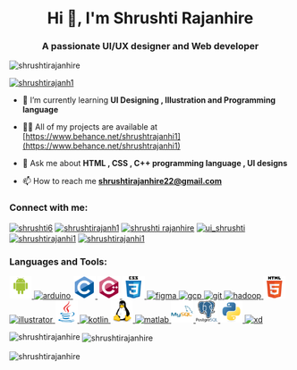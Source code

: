 <h1 align="center">Hi 👋, I'm Shrushti Rajanhire</h1>
<h3 align="center">A passionate UI/UX designer and Web developer</h3>

<p align="left"> <img src="https://komarev.com/ghpvc/?username=shrushtirajanhire&label=Profile%20views&color=8134df&style=flat" alt="shrushtirajanhire" /> </p>

<p align="left"> <a href="https://twitter.com/shrushtirajanh1" target="blank"><img src="https://img.shields.io/twitter/follow/shrushtirajanh1?logo=twitter&style=for-the-badge" alt="shrushtirajanh1" /></a> </p>

- 🌱 I’m currently learning **UI Designing , Illustration and Programming language**

- 👨‍💻 All of my projects are available at [https://www.behance.net/shrushtrajanhi1](https://www.behance.net/shrushtrajanhi1)

- 💬 Ask me about **HTML , CSS , C++ programming language , UI designs**

- 📫 How to reach me **shrushtirajanhire22@gmail.com**

<h3 align="left">Connect with me:</h3>
<p align="left">
<a href="https://codepen.io/shrushti6" target="blank"><img align="center" src="https://raw.githubusercontent.com/rahuldkjain/github-profile-readme-generator/master/src/images/icons/Social/codepen.svg" alt="shrushti6" height="30" width="40" /></a>
<a href="https://twitter.com/shrushtirajanh1" target="blank"><img align="center" src="https://raw.githubusercontent.com/rahuldkjain/github-profile-readme-generator/master/src/images/icons/Social/twitter.svg" alt="shrushtirajanh1" height="30" width="40" /></a>
<a href="https://linkedin.com/in/shrushti rajanhire" target="blank"><img align="center" src="https://raw.githubusercontent.com/rahuldkjain/github-profile-readme-generator/master/src/images/icons/Social/linked-in-alt.svg" alt="shrushti rajanhire" height="30" width="40" /></a>
<a href="https://instagram.com/ui_shrushti" target="blank"><img align="center" src="https://raw.githubusercontent.com/rahuldkjain/github-profile-readme-generator/master/src/images/icons/Social/instagram.svg" alt="ui_shrushti" height="30" width="40" /></a>
<a href="https://www.behance.net/shrushtirajanhi1" target="blank"><img align="center" src="https://raw.githubusercontent.com/rahuldkjain/github-profile-readme-generator/master/src/images/icons/Social/behance.svg" alt="shrushtirajanhi1" height="30" width="40" /></a>
<a href="https://www.hackerrank.com/shrushtirajanhi1" target="blank"><img align="center" src="https://raw.githubusercontent.com/rahuldkjain/github-profile-readme-generator/master/src/images/icons/Social/hackerrank.svg" alt="shrushtirajanhi1" height="30" width="40" /></a>
</p>

<h3 align="left">Languages and Tools:</h3>
<p align="left"> <a href="https://developer.android.com" target="_blank"> <img src="https://raw.githubusercontent.com/devicons/devicon/master/icons/android/android-original-wordmark.svg" alt="android" width="40" height="40"/> </a> <a href="https://www.arduino.cc/" target="_blank"> <img src="https://cdn.worldvectorlogo.com/logos/arduino-1.svg" alt="arduino" width="40" height="40"/> </a> <a href="https://www.cprogramming.com/" target="_blank"> <img src="https://raw.githubusercontent.com/devicons/devicon/master/icons/c/c-original.svg" alt="c" width="40" height="40"/> </a> <a href="https://www.w3schools.com/cpp/" target="_blank"> <img src="https://raw.githubusercontent.com/devicons/devicon/master/icons/cplusplus/cplusplus-original.svg" alt="cplusplus" width="40" height="40"/> </a> <a href="https://www.w3schools.com/css/" target="_blank"> <img src="https://raw.githubusercontent.com/devicons/devicon/master/icons/css3/css3-original-wordmark.svg" alt="css3" width="40" height="40"/> </a> <a href="https://www.figma.com/" target="_blank"> <img src="https://www.vectorlogo.zone/logos/figma/figma-icon.svg" alt="figma" width="40" height="40"/> </a> <a href="https://cloud.google.com" target="_blank"> <img src="https://www.vectorlogo.zone/logos/google_cloud/google_cloud-icon.svg" alt="gcp" width="40" height="40"/> </a> <a href="https://git-scm.com/" target="_blank"> <img src="https://www.vectorlogo.zone/logos/git-scm/git-scm-icon.svg" alt="git" width="40" height="40"/> </a> <a href="https://hadoop.apache.org/" target="_blank"> <img src="https://www.vectorlogo.zone/logos/apache_hadoop/apache_hadoop-icon.svg" alt="hadoop" width="40" height="40"/> </a> <a href="https://www.w3.org/html/" target="_blank"> <img src="https://raw.githubusercontent.com/devicons/devicon/master/icons/html5/html5-original-wordmark.svg" alt="html5" width="40" height="40"/> </a> <a href="https://www.adobe.com/in/products/illustrator.html" target="_blank"> <img src="https://www.vectorlogo.zone/logos/adobe_illustrator/adobe_illustrator-icon.svg" alt="illustrator" width="40" height="40"/> </a> <a href="https://www.java.com" target="_blank"> <img src="https://raw.githubusercontent.com/devicons/devicon/master/icons/java/java-original.svg" alt="java" width="40" height="40"/> </a> <a href="https://kotlinlang.org" target="_blank"> <img src="https://www.vectorlogo.zone/logos/kotlinlang/kotlinlang-icon.svg" alt="kotlin" width="40" height="40"/> </a> <a href="https://www.linux.org/" target="_blank"> <img src="https://raw.githubusercontent.com/devicons/devicon/master/icons/linux/linux-original.svg" alt="linux" width="40" height="40"/> </a> <a href="https://www.mathworks.com/" target="_blank"> <img src="https://upload.wikimedia.org/wikipedia/commons/2/21/Matlab_Logo.png" alt="matlab" width="40" height="40"/> </a> <a href="https://www.mysql.com/" target="_blank"> <img src="https://raw.githubusercontent.com/devicons/devicon/master/icons/mysql/mysql-original-wordmark.svg" alt="mysql" width="40" height="40"/> </a> <a href="https://www.postgresql.org" target="_blank"> <img src="https://raw.githubusercontent.com/devicons/devicon/master/icons/postgresql/postgresql-original-wordmark.svg" alt="postgresql" width="40" height="40"/> </a> <a href="https://www.python.org" target="_blank"> <img src="https://raw.githubusercontent.com/devicons/devicon/master/icons/python/python-original.svg" alt="python" width="40" height="40"/> </a> <a href="https://www.adobe.com/products/xd.html" target="_blank"> <img src="https://cdn.worldvectorlogo.com/logos/adobe-xd.svg" alt="xd" width="40" height="40"/> </a> </p>

<p><img align="left" src="https://github-readme-stats.vercel.app/api/top-langs?username=shrushtirajanhire&show_icons=true&theme=dark&title_color=df2a85&text_color=d8caca&bg_color=121212&hide_border=true&locale=en&layout=compact" alt="shrushtirajanhire" /></p>

<p>&nbsp;<img align="center" src="https://github-readme-stats.vercel.app/api?username=shrushtirajanhire&show_icons=true&theme=dark&title_color=f02882&text_color=efe6e6&bg_color=000000&locale=en" alt="shrushtirajanhire" /></p>

<p><img align="center" src="https://github-readme-streak-stats.herokuapp.com/?user=shrushtirajanhire&theme=dark" alt="shrushtirajanhire" /></p>
